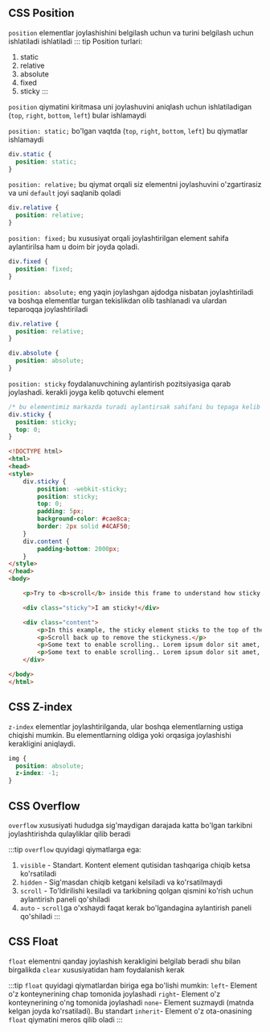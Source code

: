 ## CSS Position
`position` elementlar joylashishini belgilash uchun va turini belgilash uchun ishlatiladi ishlatiladi
::: tip Position turlari:
1. static 
2. relative 
3. absolute 
4. fixed
5. sticky
:::

`position` qiymatini kiritmasa uni joylashuvini aniqlash uchun ishlatiladigan (`top`, `right`, `bottom`, `left`) bular ishlamaydi

`position: static;` bo'lgan vaqtda (`top`, `right`, `bottom`, `left`) bu qiymatlar ishlamaydi 
```css
div.static {
  position: static;
}
```

`position: relative;` bu qiymat orqali siz elementni joylashuvini o'zgartirasiz va uni `default` joyi saqlanib qoladi

```css
div.relative {
  position: relative;
}
```

`position: fixed;` bu xususiyat orqali joylashtirilgan element sahifa aylantirilsa ham u doim bir joyda qoladi.

```css
div.fixed {
  position: fixed;
}
```

`position: absolute;` eng yaqin joylashgan ajdodga nisbatan joylashtiriladi va boshqa elementlar turgan tekislikdan olib tashlanadi va ulardan teparoqqa joylashtiriladi

```css
div.relative {
  position: relative;
}

div.absolute {
  position: absolute;
}
```

`position: sticky` foydalanuvchining aylantirish pozitsiyasiga qarab joylashadi. kerakli joyga kelib qotuvchi element

```css
/* bu elementimiz markazda turadi aylantirsak sahifani bu tepaga kelib joylashadi */
div.sticky {
  position: sticky;
  top: 0;
}
```
```html
<!DOCTYPE html>
<html>
<head>
<style>
	div.sticky {
		position: -webkit-sticky;
		position: sticky;
		top: 0;
		padding: 5px;
		background-color: #cae8ca;
		border: 2px solid #4CAF50;
	}
	div.content {
		padding-bottom: 2000px;
	}
</style>
</head>
<body>

	<p>Try to <b>scroll</b> inside this frame to understand how sticky positioning works.</p>

	<div class="sticky">I am sticky!</div>

	<div class="content">
		<p>In this example, the sticky element sticks to the top of the page (top: 0), when you reach its scroll position.</p>
		<p>Scroll back up to remove the stickyness.</p>
		<p>Some text to enable scrolling.. Lorem ipsum dolor sit amet, illum definitiones no quo, maluisset concludaturque et eum, altera fabulas ut quo. Atqui causae gloriatur ius te, id agam omnis evertitur eum. Affert laboramus repudiandae nec et. Inciderint efficiantur his ad. Eum no molestiae voluptatibus.</p>
		<p>Some text to enable scrolling.. Lorem ipsum dolor sit amet, illum definitiones no quo, maluisset concludaturque et eum, altera fabulas ut quo. Atqui causae gloriatur ius te, id agam omnis evertitur eum. Affert laboramus repudiandae nec et. Inciderint efficiantur his ad. Eum no molestiae voluptatibus.</p>
	</div>

</body>
</html>
```

## CSS Z-index

`z-index` elementlar joylashtirilganda, ular boshqa elementlarning ustiga chiqishi mumkin. Bu elementlarning oldiga yoki orqasiga joylashishi kerakligini aniqlaydi.

```css
img {
  position: absolute;
  z-index: -1;
}
```

## CSS Overflow

`overflow` xususiyati hududga sig'maydigan darajada katta bo'lgan tarkibni joylashtirishda qulayliklar qilib beradi

:::tip `overflow` quyidagi qiymatlarga ega:
1. `visible` - Standart. Kontent element qutisidan tashqariga chiqib ketsa ko'rsatiladi
2. `hidden` - Sig'masdan chiqib ketgani kelsiladi va ko'rsatilmaydi
3. `scroll` - To'ldirilishi kesiladi va tarkibning qolgan qismini ko'rish uchun aylantirish paneli qo'shiladi
4. `auto` - `scroll`ga o'xshaydi faqat kerak bo'lgandagina aylantirish paneli qo'shiladi
:::
## CSS Float
`float` elementni qanday joylashish kerakligini belgilab beradi shu bilan birgalikda `clear` xususiyatidan ham foydalanish kerak

:::tip `float` quyidagi qiymatlardan biriga ega bo'lishi mumkin:
`left`- Element o'z konteynerining chap tomonida joylashadi
`right`- Element o'z konteynerining o'ng tomonida joylashadi
`none`- Element suzmaydi (matnda kelgan joyda ko'rsatiladi). Bu standart
`inherit`- Element o'z ota-onasining `float` qiymatini meros qilib oladi
:::
<!-- floatga hali qo'shimcha ma'lumot beriladi -->